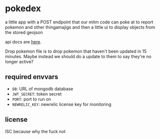 # pokedex

a little app with a POST endpoint that our mitm code can poke at to report pokemon and other thingamajigs
and then a little ui to display objects from the stored geojson

api docs are [here](https://github.com/pokerevs/pokedex/blob/master/docs/api.md).

Drop pokemon file is to drop pokemon that haven't been updated in 15 minutes. Maybe instead we should do a update to them to say they're no longer active?

## required envvars
- `DB`: URL of mongodb database
- `JWT_SECRET`: token secret
- `PORT`: port to run on
- `NEWRELIC_KEY`: newrelic license key for monitoring

## license
ISC because why the fuck not

